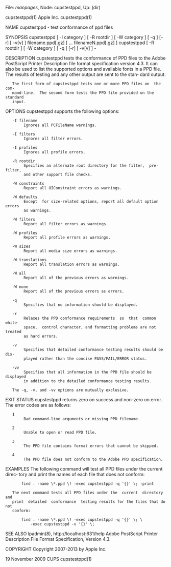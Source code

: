 File: *manpages*,  Node: cupstestppd,  Up: (dir)

cupstestppd(1)                    Apple Inc.                    cupstestppd(1)



NAME
       cupstestppd - test conformance of ppd files

SYNOPSIS
       cupstestppd  [ -I category ] [ -R rootdir ] [ -W category ] [ -q ] [-r]
       [ -v[v] ] filename.ppd[.gz] [ ... filenameN.ppd[.gz] ]
       cupstestppd [ -R rootdir ] [ -W category ] [ -q ] [-r] [ -v[v] ] -

DESCRIPTION
       cupstestppd tests the conformance of PPD files to the Adobe  PostScript
       Printer  Description file format specification version 4.3. It can also
       be used to list the supported options and  available  fonts  in  a  PPD
       file. The results of testing and any other output are sent to the stan‐
       dard output.

       The first form of cupstestppd tests one or more PPD files on  the  com‐
       mand-line.  The second form tests the PPD file provided on the standard
       input.

OPTIONS
       cupstestppd supports the following options:

       -I filename
            Ignores all PCFileName warnings.

       -I filters
            Ignores all filter errors.

       -I profiles
            Ignores all profile errors.

       -R rootdir
            Specifies an alternate root directory for the filter,  pre-filter,
            and other support file checks.

       -W constraints
            Report all UIConstraint errors as warnings.

       -W defaults
            Except  for size-related options, report all default option errors
            as warnings.

       -W filters
            Report all filter errors as warnings.

       -W profiles
            Report all profile errors as warnings.

       -W sizes
            Report all media size errors as warnings.

       -W translations
            Report all translation errors as warnings.

       -W all
            Report all of the previous errors as warnings.

       -W none
            Report all of the previous errors as errors.

       -q
            Specifies that no information should be displayed.

       -r
            Relaxes the PPD conformance requirements  so  that  common  white‐
            space,  control character, and formatting problems are not treated
            as hard errors.

       -v
            Specifies that detailed conformance testing results should be dis‐
            played rather than the concise PASS/FAIL/ERROR status.

       -vv
            Specifies that all information in the PPD file should be displayed
            in addition to the detailed conformance testing results.

       The -q, -v, and -vv options are mutually exclusive.

EXIT STATUS
       cupstestppd returns zero on success and non-zero on  error.  The  error
       codes are as follows:

       1
            Bad command-line arguments or missing PPD filename.

       2
            Unable to open or read PPD file.

       3
            The PPD file contains format errors that cannot be skipped.

       4
            The PPD file does not conform to the Adobe PPD specification.

EXAMPLES
       The  following command will test all PPD files under the current direc‐
       tory and print the names of each file that does not conform:

           find . -name \*.ppd \! -exec cupstestppd -q '{}' \; -print

       The next command tests all PPD files under the  current  directory  and
       print  detailed  conformance  testing results for the files that do not
       conform:

           find . -name \*.ppd \! -exec cupstestppd -q '{}' \; \
               -exec cupstestppd -v '{}' \;


SEE ALSO
       lpadmin(8),
       http://localhost:631/help
       Adobe PostScript Printer Description File Format Specification, Version
       4.3.

COPYRIGHT
       Copyright 2007-2013 by Apple Inc.



19 November 2009                     CUPS                       cupstestppd(1)
